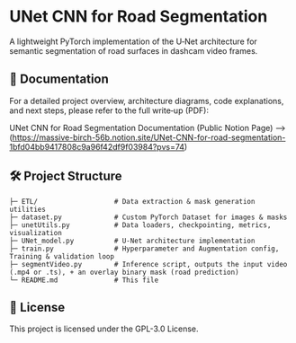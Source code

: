 # UNet CNN for Road Segmentation

A lightweight PyTorch implementation of the U‑Net architecture for semantic segmentation of road surfaces in dashcam video frames.
  
## 📖 Documentation

For a detailed project overview, architecture diagrams, code explanations, and next steps, please refer to the full write‑up (PDF):

UNet CNN for Road Segmentation Documentation (Public Notion Page) --> (https://massive-birch-56b.notion.site/UNet-CNN-for-road-segmentation-1bfd04bb9417808c9a96f42df9f03984?pvs=74)

## 🛠️ Project Structure

```
├─ ETL/                   # Data extraction & mask generation utilities
├─ dataset.py             # Custom PyTorch Dataset for images & masks
├─ unetUtils.py           # Data loaders, checkpointing, metrics, visualization
├─ UNet_model.py          # U‑Net architecture implementation
├─ train.py               # Hyperparameter and Augmentation config, Training & validation loop
├─ segmentVideo.py        # Inference script, outputs the input video (.mp4 or .ts), + an overlay binary mask (road prediction)
└─ README.md              # This file
```

## 📜 License

This project is licensed under the GPL-3.0 License.
